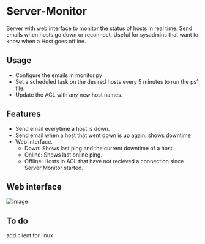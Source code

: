 # Server-Monitor
Server with web interface to monitor the status of hosts in real time. Send emails when hosts go down or reconnect.
Useful for sysadmins that want to know when a Host goes offline.
## Usage
- Configure the emails in monitor.py
- Set a scheduled task on the desired hosts every 5 minutes to run the ps1 file.
- Update the ACL with any new host names.
## Features
- Send email everytime a host is down.
- Send email when a host that went down is up again. shows downtime
- Web interface.
  - Down: Shows last ping and the current downtime of a host.
  - Online: Shows last online ping.
  - Offline: Hosts in ACL that have not recieved a connection since Server Monitor started.
## Web interface 
![image](https://user-images.githubusercontent.com/43073766/143605084-801a4213-141e-4b9f-91b8-6e62090a44b3.png)
## To do
add client for linux
